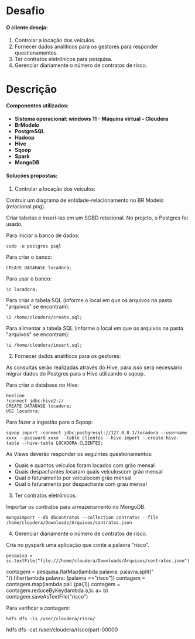 # Desafio
#### O cliente deseja:
1. Controlar a locação dos veículos.
2. Fornecer dados analíticos para os gestores para responder questionamentos.
3. Ter contratos eletrônicos para pesquisa.
4. Gerenciar diariamente o número de contratos de risco.

# Descrição
#### Componentes utilizados:
* **Sistema operacional: windows 11 - Máquina virtual - Cloudera**
* **BrModelo**
* **PostgreSQL**
* **Hadoop**
* **Hive**
* **Sqoop**
* **Spark**
* **MongoDB**


#### Soluções propostas:
1. Controlar a locação dos veículos:

Contruir um diagrama de entidade-relacionamento no BR Modelo (relacional.png).

Criar tabelas e inseri-las em um SGBD relacional. No projeto, o Postgres foi usado. 

Para iniciar o banco de dados:

    sudo -u postgres psql

Para criar o banco:

    CREATE DATABASE locadora;

Para usar o banco:

    \c locadora;

Para criar a tabela SQL (informe o local em que os arquivos na pasta "arquivos" se encontram):

    \i /home/cloudera/create.sql;

Para alimentar a tabela SQL (informe o local em que os arquivos na pasta "arquivos" se encontram):

    \i /home/cloudera/insert.sql;

2. Fornecer dados analíticos para os gestores:

As consultas serão realizadas através do Hive, para isso será necessário migrar dados do Postgres para o Hive utilizando o sqoop.

Para criar a database no Hive:

    beeline
    !connect jdbc:hive2://
    CREATE DATABASE locadora;
    USE locadora;

Para fazer a ingestão para o Sqoop:

    sqoop import -connect jdbc:postgresql://127.0.0.1/locadora --username xxxx --password xxxx --table clientes --hive-import --create-hive-table --hive-table LOCADORA.CLIENTES;

As Views deverão responder os seguintes questionamentos:

* Quais e quantos veículos foram locados com grão mensal
* Quais despachantes locaram quais veículoscom grão mensal
* Qual o faturamento por veículocom grão mensal
* Qual o faturamento por despachante com grau mensal

3. Ter contratos eletrônicos.

Importar os contratos para armazenamento no MongoDB.

    mongoimport --db dbcontratos --collection contratos --file /home/cloudera/Downloads/Arquivos/contratos.json

4. Gerenciar diariamente o número de contratos de risco.

Cria no pyspark uma aplicação que conte a palavra "risco".

    pesquisa = sc.textFile("file:///home/cloudera/Downloads/Arquivos/contratos.json")
contagem = pesquisa.flatMap(lambda palavra: palavra.split(" ")).filter(lambda palavra: (palavra =="risco"))
contagem = contagem.map(lambda pal: (pal,1))
contagem = contagem.reduceByKey(lambda a,b: a+ b)
contagem.saveAsTextFile("risco")

Para verificar a contagem:

    hdfs dfs -ls /user/cloudera/risco/
hdfs dfs -cat /user/cloudera/risco/part-00000


